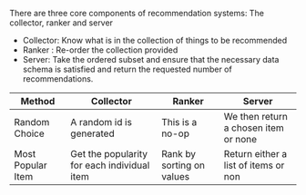 
There are three core components of recommendation systems: The collector, ranker and server

- Collector: Know what is in the collection of things to be recommended
- Ranker : Re-order the collection provided
- Server: Take the ordered subset and ensure that the necessary data schema is satisfied and return the requested number of recommendations. 


| Method            | Collector                                   | Ranker                    | Server                               |
| ----------------- | ------------------------------------------- | ------------------------- | ------------------------------------ |
| Random Choice     | A random id is generated                    | This is a no-op           | We then return a chosen item or none |
| Most Popular Item | Get the popularity for each individual item | Rank by sorting on values | Return either a list of items or non | 

